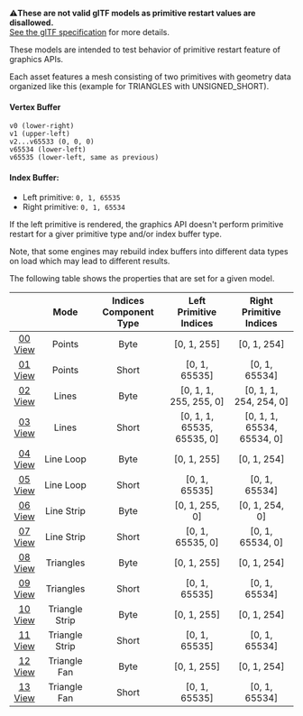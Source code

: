 :warning:<b>These are not valid glTF models as primitive restart values are disallowed.</b>  
[See the glTF specification](https://github.com/KhronosGroup/glTF/tree/master/specification/2.0#primitiveindices) for more details.  

These models are intended to test behavior of primitive restart feature of graphics APIs.  

Each asset features a mesh consisting of two primitives with geometry data organized like this (example for TRIANGLES with UNSIGNED_SHORT).  

#### Vertex Buffer
```
v0 (lower-right)
v1 (upper-left)
v2...v65533 (0, 0, 0)
v65534 (lower-left)
v65535 (lower-left, same as previous)
```

#### Index Buffer: 
- Left primitive: `0, 1, 65535`
- Right primitive: `0, 1, 65534`

If the left primitive is rendered, the graphics API doesn't perform primitive restart for a giver primitive type and/or index buffer type.

Note, that some engines may rebuild index buffers into different data types on load which may lead to different results.

The following table shows the properties that are set for a given model.  

|   | Mode | Indices Component Type | Left Primitive Indices | Right Primitive Indices |
| :---: | :---: | :---: | :---: | :---: |
| [00](Mesh_PrimitiveRestart_00.gltf)<br>[View](https://bghgary.github.io/glTF-Assets-Viewer/?type=Negative&folder=15&model=0) | Points | Byte | [0, 1, 255] | [0, 1, 254] |
| [01](Mesh_PrimitiveRestart_01.gltf)<br>[View](https://bghgary.github.io/glTF-Assets-Viewer/?type=Negative&folder=15&model=1) | Points | Short | [0, 1, 65535] | [0, 1, 65534] |
| [02](Mesh_PrimitiveRestart_02.gltf)<br>[View](https://bghgary.github.io/glTF-Assets-Viewer/?type=Negative&folder=15&model=2) | Lines | Byte | [0, 1, 1, 255, 255, 0] | [0, 1, 1, 254, 254, 0] |
| [03](Mesh_PrimitiveRestart_03.gltf)<br>[View](https://bghgary.github.io/glTF-Assets-Viewer/?type=Negative&folder=15&model=3) | Lines | Short | [0, 1, 1, 65535, 65535, 0] | [0, 1, 1, 65534, 65534, 0] |
| [04](Mesh_PrimitiveRestart_04.gltf)<br>[View](https://bghgary.github.io/glTF-Assets-Viewer/?type=Negative&folder=15&model=4) | Line Loop | Byte | [0, 1, 255] | [0, 1, 254] |
| [05](Mesh_PrimitiveRestart_05.gltf)<br>[View](https://bghgary.github.io/glTF-Assets-Viewer/?type=Negative&folder=15&model=5) | Line Loop | Short | [0, 1, 65535] | [0, 1, 65534] |
| [06](Mesh_PrimitiveRestart_06.gltf)<br>[View](https://bghgary.github.io/glTF-Assets-Viewer/?type=Negative&folder=15&model=6) | Line Strip | Byte | [0, 1, 255, 0] | [0, 1, 254, 0] |
| [07](Mesh_PrimitiveRestart_07.gltf)<br>[View](https://bghgary.github.io/glTF-Assets-Viewer/?type=Negative&folder=15&model=7) | Line Strip | Short | [0, 1, 65535, 0] | [0, 1, 65534, 0] |
| [08](Mesh_PrimitiveRestart_08.gltf)<br>[View](https://bghgary.github.io/glTF-Assets-Viewer/?type=Negative&folder=15&model=8) | Triangles | Byte | [0, 1, 255] | [0, 1, 254] |
| [09](Mesh_PrimitiveRestart_09.gltf)<br>[View](https://bghgary.github.io/glTF-Assets-Viewer/?type=Negative&folder=15&model=9) | Triangles | Short | [0, 1, 65535] | [0, 1, 65534] |
| [10](Mesh_PrimitiveRestart_10.gltf)<br>[View](https://bghgary.github.io/glTF-Assets-Viewer/?type=Negative&folder=15&model=10) | Triangle Strip | Byte | [0, 1, 255] | [0, 1, 254] |
| [11](Mesh_PrimitiveRestart_11.gltf)<br>[View](https://bghgary.github.io/glTF-Assets-Viewer/?type=Negative&folder=15&model=11) | Triangle Strip | Short | [0, 1, 65535] | [0, 1, 65534] |
| [12](Mesh_PrimitiveRestart_12.gltf)<br>[View](https://bghgary.github.io/glTF-Assets-Viewer/?type=Negative&folder=15&model=12) | Triangle Fan | Byte | [0, 1, 255] | [0, 1, 254] |
| [13](Mesh_PrimitiveRestart_13.gltf)<br>[View](https://bghgary.github.io/glTF-Assets-Viewer/?type=Negative&folder=15&model=13) | Triangle Fan | Short | [0, 1, 65535] | [0, 1, 65534] |
 
